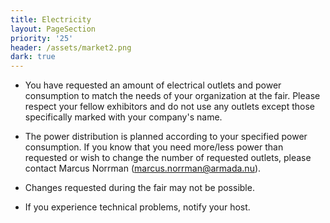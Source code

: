 ```yaml
---
title: Electricity
layout: PageSection
priority: '25'
header: /assets/market2.png
dark: true
---
```

* You have requested an amount of electrical outlets and power consumption to match the needs of your organization at the fair. Please respect your fellow exhibitors and do not use any outlets except those specifically marked with your company's name. 

* The power distribution is planned according to your specified power consumption. If you know that you need more/less power than requested or wish to change the number of requested outlets, please contact Marcus Norrman (marcus.norrman@armada.nu).

* Changes requested during the fair may not be possible. 

* If you experience technical problems, notify your host.
